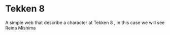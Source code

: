 # Tekken 8
A simple web that describe a character at Tekken 8 , in this case we will see Reina Mishima
